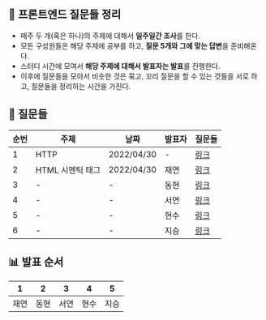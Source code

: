 ## 🥳 프론트엔드 질문들 정리

- 매주 두 개(혹은 하나)의 주제에 대해서 **일주일간 조사**를 한다.
- 모든 구성원들은 해당 주제에 공부를 하고, **질문 5개와 그에 맞는 답변**을 준비해온다.
- 스터디 시간에 모여서 **해당 주제에 대해서 발표자는 발표**를 진행한다.
- 이후에 질문들을 모아서 비슷한 것은 묶고, 꼬리 질문을 할 수 있는 것들을 서로 하고, 질문들을 정리하는 시간을 가진다.

## 🤔 질문들

| 순번 | 주제 | 날짜 | 발표자 | 질문들 |
|-|-|-|-|-|
| 1 | HTTP | 2022/04/30 | - | [링크](/#) |
| 2 | HTML 시멘틱 태그 | 2022/04/30 | 재연 | [링크](/#) |
| 3 | - | - | 동현 | [링크](/#) |
| 4 | - | - | 서연 | [링크](/#) |
| 5 | - | - | 현수 | [링크](/#) |
| 6 | - | - | 지승 | [링크](/#) |

## 📊 발표 순서

| 1 | 2 | 3 | 4 | 5 |
|-|-|-|-|-|
| 재연 | 동현 | 서연 | 현수 | 지승 |

